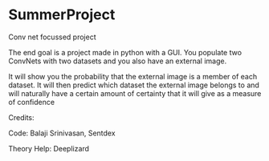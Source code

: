 # SummerProject
Conv net focussed project

The end goal is a project made in python with a GUI. You populate two ConvNets with two datasets and you also have an external image.

It will show you the probability that the external image is a member of each dataset. It will then predict which dataset the external image belongs to and will naturally have a certain amount of certainty that it will give as a measure of confidence


Credits:

Code:
Balaji Srinivasan, Sentdex

Theory Help:
Deeplizard
